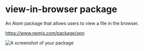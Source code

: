 # view-in-browser package

An Atom package that allows users to view a file in the browser.

https://www.npmjs.com/package/opn

![A screenshot of your package](https://f.cloud.github.com/assets/69169/2290250/c35d867a-a017-11e3-86be-cd7c5bf3ff9b.gif)
